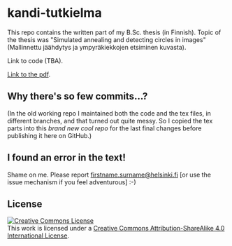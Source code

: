 # kandi-tutkielma

This repo contains the written part of my B.Sc. thesis (in Finnish).
Topic of the thesis was "Simulated annealing and detecting circles in images" (Mallinnettu jäähdytys ja ympyräkiekkojen etsiminen kuvasta).

Link to code (TBA).

[Link to the pdf](https://aqsalose.kapsi.fi/stuff/kandidaatintutkielma-internet-recent.pdf).

## Why there's so few commits...?

(In the old working repo I maintained both the code and the tex files, in different branches, and that turned out quite messy.
So I copied the tex parts into this *brand new cool repo* for the last final changes before publishing it here on GitHub.)

## I found an error in the text!

Shame on me. Please report firstname.surname@helsinki.fi [or use the issue mechanism if you feel adventurous] :-)

## License

<a rel="license" href="http://creativecommons.org/licenses/by-sa/4.0/"><img alt="Creative Commons License" style="border-width:0" src="https://i.creativecommons.org/l/by-sa/4.0/88x31.png" /></a><br />This work is licensed under a <a rel="license" href="http://creativecommons.org/licenses/by-sa/4.0/">Creative Commons Attribution-ShareAlike 4.0 International License</a>.
